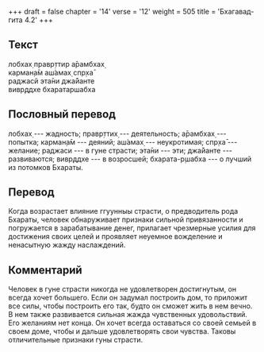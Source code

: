 +++
draft = false
chapter = '14'
verse = '12'
weight = 505
title = 'Бхагавад-гита 4.2'
+++
## Текст

лобхах̣ правр̣ттир а̄рамбхах̣  
карман̣а̄м аш́амах̣ спр̣ха̄  
раджасй эта̄ни джа̄йанте  
вивр̣ддхе бхаратаршабха

## Пословный перевод

лобхах̣ --- жадность; правр̣ттих̣ --- деятельность; а̄рамбхах̣ --- попытка;
карман̣а̄м --- деяний; аш́амах̣ --- неукротимая; спр̣ха̄ --- желание; раджаси
--- в гуне страсти; эта̄ни --- эти; джа̄йанте --- развиваются; вивр̣ддхе
--- в возросшей; бхарата-р̣шабха --- о лучший из потомков Бхараты.

## Перевод

Когда возрастает влияние ггуунныы страсти, о предводитель рода Бхараты,
человек обнаруживает признаки сильной привязанности и погружается в
зарабатывание денег, прилагает чрезмерные усилия для достижения своих
целей и проявляет неуемное вожделение и ненасытную жажду наслаждений.

## Комментарий

Человек в гуне страсти никогда не удовлетворен достигнутым, он всегда
хочет большего. Если он задумал построить дом, то приложит все силы,
чтобы построить его так, будто он сможет жить в нем вечно. В нем также
развивается сильная жажда чувственных удовольствий. Его желаниям нет
конца. Он хочет всегда оставаться со своей семьей в своем доме, чтобы и
дальше удовлетворять свои чувства. Таковы отличительные признаки гуны
страсти.
